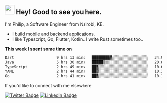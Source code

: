 <h2><img src="https://slackmojis.com/emojis/3643-cool-doge/download" width="30"/> Hey! Good to see you here.</h2>

<p>I'm Philip, a Software Engineer from Nairobi, KE. 

- I build mobile and backend applications.
- I like Typescript, Go, Flutter, Kotlin.. I write Rust sometimes too..</p>

**This week I spent some time on**
<!--START_SECTION:waka-->

```txt
Dart                   9 hrs 13 mins   ████████▓░░░░░░░░░░░░░░░░   34.96 %
Java                   5 hrs 30 mins   █████▒░░░░░░░░░░░░░░░░░░░   20.89 %
TypeScript             2 hrs 49 mins   ██▓░░░░░░░░░░░░░░░░░░░░░░   10.69 %
YAML                   2 hrs 44 mins   ██▓░░░░░░░░░░░░░░░░░░░░░░   10.37 %
Go                     2 hrs 41 mins   ██▓░░░░░░░░░░░░░░░░░░░░░░   10.19 %
```

<!--END_SECTION:waka-->

If you'd like to connect with me elsewhere

[![Twitter Badge](https://img.shields.io/badge/-Twitter-1ca0f1?style=flat-square&labelColor=1ca0f1&logo=twitter&logoColor=white&link=https://twitter.com/_diogorodrigues)](https://twitter.com/kimathiphil)  [![Linkedin Badge](https://img.shields.io/badge/-LinkedIn-blue?style=flat-square&logo=Linkedin&logoColor=white&link=https://www.linkedin.com/in/philip-kimathi-2604a9114/)](https://www.linkedin.com/in/philip-kimathi-2604a9114/)
